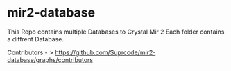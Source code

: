 # mir2-database

This Repo contains multiple Databases to Crystal Mir 2 
Each folder contains a diffrent Database.


Contributors - > https://github.com/Suprcode/mir2-database/graphs/contributors
